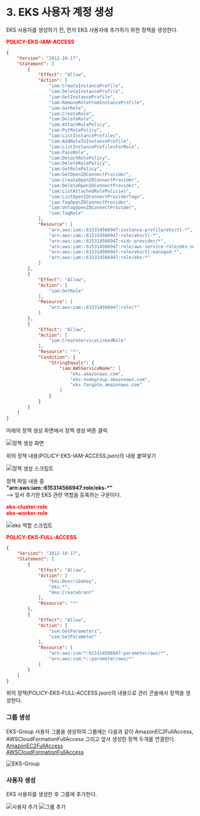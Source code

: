 # 3. EKS 사용자 계정 생성

EKS 사용자를 생성하기 전, 먼저 EKS 사용자에 추가하기 위한 정책을 생성한다.  

<span style="color:red"><b>POLICY-EKS-IAM-ACCESS</b></span>
```json
{
    "Version": "2012-10-17",
    "Statement": [
        {
            "Effect": "Allow",
            "Action": [
                "iam:CreateInstanceProfile",
                "iam:DeleteInstanceProfile",
                "iam:GetInstanceProfile",
                "iam:RemoveRoleFromInstanceProfile",
                "iam:GetRole",
                "iam:CreateRole",
                "iam:DeleteRole",
                "iam:AttachRolePolicy",
                "iam:PutRolePolicy",
                "iam:ListInstanceProfiles",
                "iam:AddRoleToInstanceProfile",
                "iam:ListInstanceProfilesForRole",
                "iam:PassRole",
                "iam:DetachRolePolicy",
                "iam:DeleteRolePolicy",
                "iam:GetRolePolicy",
                "iam:GetOpenIDConnectProvider",
                "iam:CreateOpenIDConnectProvider",
                "iam:DeleteOpenIDConnectProvider",
                "iam:ListAttachedRolePolicies",
                "iam:ListOpenIDConnectProviderTags",
                "iam:TagOpenIDConnectProvider",
                "iam:UntagOpenIDConnectProvider",
                "iam:TagRole"
            ],
            "Resource": [
                "arn:aws:iam::615314566947:instance-profile/eksctl-*",
                "arn:aws:iam::615314566947:role/eksctl-*",
                "arn:aws:iam::615314566947:oidc-provider/*",
                "arn:aws:iam::615314566947:role/aws-service-role/eks-nodegroup.amazonaws.com/AWSServiceRoleForAmazonEKSNodegroup",
                "arn:aws:iam::615314566947:role/eksctl-managed-*",
                "arn:aws:iam::615314566947:role/eks-*"
            ]
        },
        {
            "Effect": "Allow",
            "Action": [
                "iam:GetRole"
            ],
            "Resource": [
                "arn:aws:iam::615314566947:role/*"
            ]
        },
        {
            "Effect": "Allow",
            "Action": [
                "iam:CreateServiceLinkedRole"
            ],
            "Resource": "*",
            "Condition": {
                "StringEquals": {
                    "iam:AWSServiceName": [
                        "eks.amazonaws.com",
                        "eks-nodegroup.amazonaws.com",
                        "eks-fargate.amazonaws.com"
                    ]
                }
            }
        }
    ]
}
```

아래의 정책 생성 화면에서 정책 생성 버튼 클릭  

![정책 생성 화면](/assets/image/eks-guide/img12.png)

위의 정책 내용(POLICY-EKS-IAM-ACCESS.json)의 내용 붙여넣기

![정책 생성 스크립트](/assets/image/eks-guide/img13.png)

정책 파일 내용 중  
**"arn:aws:iam::615314566947:role/eks-*"**  
--> 앞서 추가한 EKS 관련 역할을 등록하는 구문이다.  

<span style="color:red"><b>eks-cluster-role</b></span>  
<span style="color:red"><b>eks-worker-role</b></span>

![eks 역할 스크립트](/assets/image/eks-guide/img14.png)

<span style="color:red"><b>POLICY-EKS-FULL-ACCESS</b></span>

```json
{
    "Version": "2012-10-17",
    "Statement": [
        {
            "Effect": "Allow",
            "Action": [
                "kms:DescribeKey",
                "eks:*",
                "kms:CreateGrant"
            ],
            "Resource": "*"
        },
        {
            "Effect": "Allow",
            "Action": [
                "ssm:GetParameters",
                "ssm:GetParameter"
            ],
            "Resource": [
                "arn:aws:ssm:*:615314566947:parameter/aws/*",
                "arn:aws:ssm:*::parameter/aws/*"
            ]
        }
    ]
}
```

위의 정책(POLICY-EKS-FULL-ACCESS.json)의 내용으로 관리 콘솔에서 정책을 생성한다.  

### 그룹 생성
EKS-Group 사용자 그룹을 생성하여 그룹에는 다음과 같이 AmazonEC2FullAccess, AWSCloudFormationFullAccess 그리고 앞서 생성한 정책 두개를 연결한다.
[AmazonEC2FullAccess](https://us-east-1.console.aws.amazon.com/iam/home?region=us-east-1#/policies/arn:aws:iam::aws:policy/AmazonEC2FullAccess$serviceLevelSummary)  
[AWSCloudFormationFullAccess](https://us-east-1.console.aws.amazon.com/iam/home#/policies/arn:aws:iam::aws:policy/AWSCloudFormationFullAccess$serviceLevelSummary)  

![EKS-Group](/assets/image/eks-guide/img15.png)

### 사용자 생성
EKS 사용자를 생성한 후 그룹에 추가한다.  

![사용자 추가](/assets/image/eks-guide/img16.png)
![그룹 추가](/assets/image/eks-guide/img17.png)